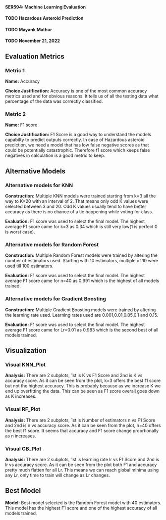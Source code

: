 #### SER594: Machine Learning Evaluation
#### TODO Hazardous Asteroid Prediction
#### TODO Mayank Mathur
#### TODO November 21, 2022
 
## Evaluation Metrics
### Metric 1
**Name:** Accuracy
 
**Choice Justification:** Accuracy is one of the most common accuracy metrics used and for obvious reasons. It tells us of all the testing data what percentage of the data was correctly classified.
 
 
### Metric 2
**Name:** F1 score
 
**Choice Justification:** F1 Score is a good way to understand the models capabilty to predict outputs correctly. In case of Hazardous asteroid prediction, we need a model that has low false negative scores as that could be potentially catastrophic. Therefore f1 score which keeps false negatives in calculation is a good metric to keep.
 
## Alternative Models
### Alternative models for KNN
**Construction:** Multiple KNN models were trained starting from k=3 all the way to K=20 with an interval of 2. That means only odd K values were selected between 3 and 20. Odd K values usually tend to have better accuracy as there is no chance of a tie happening while voting for class.
 
**Evaluation:** F1 score was used to select the final model. The highest average F1 score came for k=3 as 0.34 which is still very low(1 is perfect 0 is worst case).
 
### Alternative models for Random Forest
**Construction:** Multiple Random Forest models were trained by altering the number of estimators used. Starting with 10 estimators, multiple of 10 were used till 100 estimators.
 
**Evaluation:** F1 score was used to select the final model. The highest average F1 score came for n=40 as 0.991 which is the highest of all models trained.
 
### Alternative models for Gradient Boosting
**Construction:** Multiple Gradient Boosting models were trained by altering the learning rate used. Learning rates used are 0.001,0.01,0.05,0.1 and 0.15.
 
**Evaluation:** F1 score was used to select the final model. The highest average F1 score came for Lr=0.01 as 0.983 which is the second best of all models trained.
 
## Visualization
### Visual KNN_Plot
**Analysis:** There are 2 subplots, 1st is K vs F1 Score and 2nd is K vs accuracy score. As it can be seen from the plot, k=3 offers the best f1 score but not the highest accuracy. This is probably because as we increase K we end up overfitting the data. This can be seen as F1 score overall goes down as K increases.
 
 
### Visual RF_Plot
**Analysis:** There are 2 subplots, 1st is Number of estimators n vs F1 Score and 2nd is n vs accuracy score. As it can be seen from the plot, n=40 offers the best f1 score. It seems that accuracy and F1 score change proprtionally as n increases.
 
 
### Visual GB_Plot
**Analysis:** There are 2 subplots, 1st is learning rate lr vs F1 Score and 2nd is lr vs accuracy score. As it can be seen from the plot both F1 and accuracy pretty much flatten for all Lr. This means we can reach global minima using any Lr, only time to train will change as Lr changes.
 
 
## Best Model
 
**Model:** Best model selected is the Random Forest model with 40 estimators. This model has the highest F1 score and one of the highest accuracy of all models trained.

